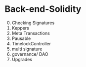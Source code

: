 # Back-end-Solidity

0. Checking Signatures
1. Keppers
2. Meta Transactions
3. Pausable
4. TimelockController
5. multi signature
6. governance/ DAO
7. Upgrades
